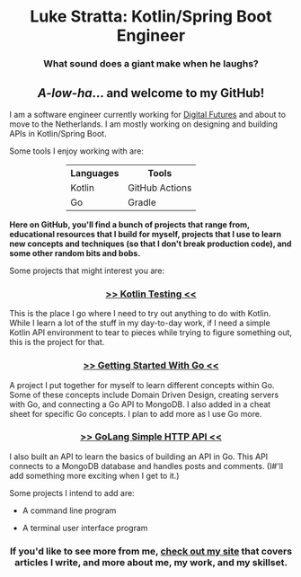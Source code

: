 <link href="style.css" rel="stylesheet"></link> 

# <div align="center">Luke Stratta: Kotlin/Spring Boot Engineer</div>


### <div align="center">What sound does a giant make when he laughs?</div>

## <div align="center"> _A-low-ha_... and welcome to my GitHub!</div>

I am a software engineer currently working for [Digital Futures](https://www.digitalfutures.com) and about to move to the Netherlands. I am mostly working on designing and building APIs in Kotlin/Spring Boot.

Some tools I enjoy working with are: 
<div align="center" >
<table style="width:60%">

<tr>  
<th>Languages</th>
<th>Tools</th>
</tr>

<tr>
<td>Kotlin</td>
<td>GitHub Actions</td>
</tr>

<tr>
<td>Go</td>
<td>Gradle</td>
</tr>

</table>
</div>

**Here on GitHub, you'll find a bunch of projects that range from, educational resources that I build for myself, projects that I use to learn new concepts and techniques (so that I don't break production code), and some other random bits and bobs.**

Some projects that might interest you are:

### <div align="center">[>> Kotlin Testing <<](https://github.com/lstratta/kotlin-testing)</div>

This is the place I go where I need to try out anything to do with Kotlin. While I learn a lot of the stuff in my day-to-day work, if I need a simple Kotlin API environment to tear to pieces while trying to figure something out, this is the project for that.

### <div align="center">[>> Getting Started With Go <<](https://github.com/lstratta/getting-started-with-go)</div>
    
A project I put together for myself to learn different concepts within Go. Some of these concepts include Domain Driven Design, creating servers with Go, and connecting a Go API to MongoDB. I also added in a cheat sheet for specific Go concepts. I plan to add more as I use Go more.

### <div align="center">[>> GoLang Simple HTTP API <<](https://github.com/lstratta/golang-simple-http-api)    </div>
    
I also built an API to learn the basics of building an API in Go. This API connects to a MongoDB database and handles posts and comments. (I#'ll add something more exciting when I get to it.)

Some projects I intend to add are:

* A command line program 

* A terminal user interface program 


### <div align="center">If you'd like to see more from me, [check out my site](https://lstratta.github.io) that covers articles I write, and more about me, my work, and my skillset.</div>